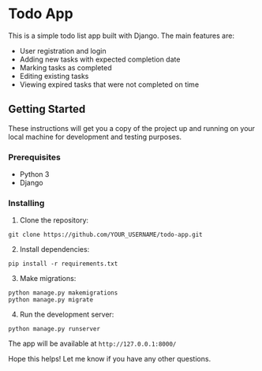 # Todo App

This is a simple todo list app built with Django. The main features are:

- User registration and login 
- Adding new tasks with expected completion date  
- Marking tasks as completed
- Editing existing tasks
- Viewing expired tasks that were not completed on time

## Getting Started

These instructions will get you a copy of the project up and running on your local machine for development and testing purposes.

### Prerequisites

- Python 3
- Django

### Installing

1. Clone the repository:

```
git clone https://github.com/YOUR_USERNAME/todo-app.git
```

2. Install dependencies:

```
pip install -r requirements.txt
```

3. Make migrations:

```
python manage.py makemigrations
python manage.py migrate
```

4. Run the development server:

```
python manage.py runserver  
```

The app will be available at `http://127.0.0.1:8000/`

Hope this helps! Let me know if you have any other questions.
